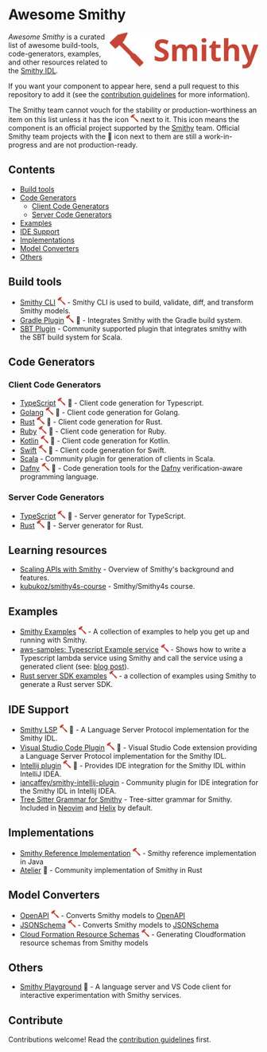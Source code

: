 # Awesome Smithy

[<img src="smithy.svg" align="right" width="300">](https://smithy.io)

*Awesome Smithy* is a curated list of awesome build-tools, code-generators, examples, and other resources related to
the [Smithy IDL](https://github.com/awslabs/smithy).

If you want your component to appear here, send a pull request to this repository to add it (see the [contribution
guidelines](CONTRIBUTING.md) for more information).

The Smithy team cannot vouch for the stability or production-worthiness an item on this list unless it has the icon
<img src="smithy-favicon.png" alt="(official)" title="Smithy Official" height="16px"> next to it. This icon means the
component is an official project supported by the [Smithy](https://github.com/smithy-io) team.
Official Smithy team projects with the 🚧 icon next to them are still a work-in-progress and are not production-ready.


## Contents
* [Build tools](#build-tools)
* [Code Generators](#code-generators)
    * [Client Code Generators](#client-code-generators)
    * [Server Code Generators](#server-code-generators)
* [Examples](#examples)
* [IDE Support](#ide-support)
* [Implementations](#implementations)
* [Model Converters](#model-converters)
* [Others](#others)

## Build tools
* [Smithy CLI](https://github.com/awslabs/smithy/tree/main/smithy-cli) <img src="smithy-favicon.png" alt="(official)" title="Smithy Official" height="16px"> - Smithy CLI is used to build, validate, diff, and transform Smithy models.
* [Gradle Plugin](https://github.com/awslabs/smithy-gradle-plugin) <img src="smithy-favicon.png" alt="(official)" title="Smithy Official" height="16px"> 🚧 - Integrates Smithy with the Gradle build system.
* [SBT Plugin](https://disneystreaming.github.io/smithy4s/docs/overview/sbt) - Community supported plugin that integrates smithy with the SBT build system for Scala.

## Code Generators
### Client Code Generators
* [TypeScript](https://github.com/awslabs/smithy-typescript) <img src="smithy-favicon.png" alt="(official)" title="Smithy Official" height="16px"> 🚧 - Client code generation for Typescript.
* [Golang](https://github.com/awslabs/smithy-go) <img src="smithy-favicon.png" alt="(official)" title="Smithy Official" height="16px"> 🚧 - Client code generation for Golang.
* [Rust](https://github.com/awslabs/smithy-rs) <img src="smithy-favicon.png" alt="(official)" title="Smithy Official" height="16px"> 🚧 - Client code generation for Rust.
* [Ruby](https://github.com/awslabs/smithy-ruby) <img src="smithy-favicon.png" alt="(official)" title="Smithy Official" height="16px"> 🚧 - Client code generation for Ruby.
* [Kotlin](https://github.com/awslabs/smithy-kotlin) <img src="smithy-favicon.png" alt="(official)" title="Smithy Official" height="16px"> 🚧 - Client code generation for Kotlin.
* [Swift](https://github.com/awslabs/smithy-swift) <img src="smithy-favicon.png" alt="(official)" title="Smithy Official" height="16px"> 🚧 - Client code generation for Swift.
* [Scala](https://github.com/disneystreaming/smithy4s) - Community plugin for generation of clients in Scala.
* [Dafny](https://github.com/awslabs/smithy-dafny) <img src="smithy-favicon.png" alt="(official)" title="Smithy Official" height="16px"> 🚧 - Code generation tools for the [Dafny](https://dafny.org/) verification-aware programming language.

### Server Code Generators
* [TypeScript](https://github.com/awslabs/smithy-typescript) <img src="smithy-favicon.png" alt="(official)" title="Smithy Official" height="16px"> 🚧 - Server generator for TypeScript.
* [Rust](https://github.com/awslabs/smithy-rs) <img src="smithy-favicon.png" alt="(official)" title="Smithy Official" height="16px"> 🚧 - Server generator for Rust.

## Learning resources
* [Scaling APIs with Smithy](https://www.youtube.com/watch?v=3GpZzu4guTE) - Overview of Smithy's background and features.
* [kubukoz/smithy4s-course](https://github.com/kubukoz/smithy4s-course) - Smithy/Smithy4s course.

## Examples
* [Smithy Examples](https://github.com/smithy-lang/smithy-examples) <img src="smithy-favicon.png" alt="(official)" title="Smithy Official" height="16px"> - A collection of examples to help you get up and running with Smithy.
* [aws-samples: Typescript Example service](https://github.com/aws-samples/smithy-server-generator-typescript-sample) <img src="smithy-favicon.png" alt="(official)" title="Smithy Official" height="16px"> - Shows how to write a Typescript lambda service using Smithy and call the service using a generated client (see: [blog post](https://aws.amazon.com/blogs/devops/smithy-server-and-client-generator-for-typescript/)).
* [Rust server SDK examples](https://github.com/awslabs/smithy-rs/tree/main/examples) <img src="smithy-favicon.png" alt="(official)" title="Smithy Official" height="16px"> - a collection of examples using Smithy to generate a Rust server SDK.

## IDE Support
* [Smithy LSP](https://github.com/awslabs/smithy-language-server) <img src="smithy-favicon.png" alt="(official)" title="Smithy Official" height="16px"> 🚧 - A Language Server Protocol implementation for the Smithy IDL.
* [Visual Studio Code Plugin](https://github.com/awslabs/smithy-vscode) <img src="smithy-favicon.png" alt="(official)" title="Smithy Official" height="16px"> 🚧 - Visual Studio Code extension providing a Language Server Protocol implementation for the Smithy IDL.
* [Intellij plugin](https://github.com/awslabs/smithy-intellij) <img src="smithy-favicon.png" alt="(official)" title="Smithy Official" height="16px"> 🚧 - Provides IDE integration for the Smithy IDL within IntelliJ IDEA.
* [iancaffey/smithy-intellij-plugin](https://github.com/iancaffey/smithy-intellij-plugin) - Community plugin for IDE integration for the Smithy IDL in Intellij IDEA.
* [Tree Sitter Grammar for Smithy](https://github.com/indoorvivants/tree-sitter-smithy) - Tree-sitter grammar for Smithy. Included in [Neovim](https://github.com/nvim-treesitter/nvim-treesitter) and [Helix](https://docs.helix-editor.com/) by default.

## Implementations
* [Smithy Reference Implementation](https://github.com/awslabs/smithy) <img src="smithy-favicon.png" alt="(official)" title="Smithy Official" height="16px"> - Smithy reference implementation in Java
* [Atelier](https://github.com/johnstonskj/rust-atelier) 🚧 - Community implementation of Smithy in Rust

## Model Converters
* [OpenAPI](https://smithy.io/2.0/guides/converting-to-openapi.html#smithy-to-openapi) <img src="smithy-favicon.png" alt="(official)" title="Smithy Official" height="16px"> - Converts Smithy models to [OpenAPI](https://www.openapis.org/)
* [JSONSchema](https://github.com/awslabs/smithy/tree/main/smithy-jsonschema) <img src="smithy-favicon.png" alt="(official)" title="Smithy Official" height="16px"> - Converts Smithy models to [JSONSchema](https://json-schema.org/)
* [Cloud Formation Resource Schemas](https://smithy.io/2.0/guides/generating-cloudformation-resources.html#smithy-to-cloudformation) <img src="smithy-favicon.png" alt="(official)" title="Smithy Official" height="16px"> - Generating Cloudformation resource schemas from Smithy models

## Others

* [Smithy Playground](https://github.com/kubukoz/smithy-playground/) 🚧 - A language server and VS Code client for interactive experimentation with Smithy services.

## Contribute
Contributions welcome! Read the [contribution guidelines](CONTRIBUTING.md) first.

